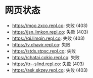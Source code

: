 # 网页状态
- https://moo.zxco.repl.co: 失败 (403)
- https://jsn.limkon.repl.co: 失败 (403)
- https://qi.limqin.repl.co: 失败 (403)
- https://v.chavir.repl.co: 失败
- https://stds.stpsc.repl.co: 失败
- https://chatai.cokio.repl.co: 失败
- https://tr--slind.repl.co: 失败 (403)
- https://ask.skzey.repl.co: 失败 (403)
